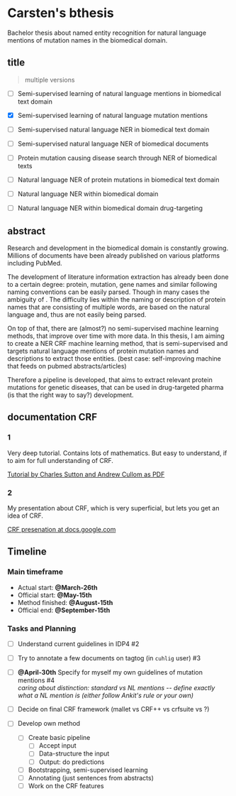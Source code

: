 # Carsten's bthesis

Bachelor thesis about named entity recognition for natural language mentions of mutation names in the biomedical domain.

## title
> multiple versions

- [ ] Semi-supervised learning of natural language mentions in biomedical text domain
- [X] Semi-supervised learning of natural language mutation mentions
- [ ] Semi-supervised natural language NER in biomedical text domain
- [ ] Semi-supervised natural language NER of biomedical documents
- [ ] Protein mutation causing disease search through NER of biomedical texts
- [ ] Natural language NER of protein mutations in biomedical text domain
- [ ] Natural language NER within biomedical domain
- [ ] Natural language NER within biomedical domain drug-targeting


## abstract
Research and development in the biomedical domain is constantly growing. Millions of documents have been already published on various platforms including PubMed.

The development of literature information extraction has already been done to a certain degree: protein, mutation, gene names and similar following naming conventions can be easily parsed. Though in many cases the ambiguity of . The difficulty lies within the naming or description of protein names that are consisting of multiple words, are based on the natural language and, thus are not easily being parsed.

On top of that, there are (almost?) no semi-supervised machine learning methods, that improve over time with more data. In this thesis, I am aiming to create a NER CRF machine learning method, that is semi-supervised and targets natural language mentions of protein mutation names and descriptions to extract those entities. (best case: self-improving machine that feeds on pubmed abstracts/articles)

Therefore a pipeline is developed, that aims to extract relevant protein mutations for genetic diseases, that can be used in drug-targeted pharma (is that the right way to say?) development.



## documentation CRF

### 1

Very deep tutorial. Contains lots of mathematics. But easy to understand, if to aim for full understanding of CRF.

[Tutorial by Charles Sutton and Andrew Cullom as PDF](http://people.cs.umass.edu/~mccallum/papers/crf-tutorial.pdf)

### 2

My presentation about CRF, which is very superficial, but lets you get an idea of CRF.

[CRF presenation at docs.google.com](https://docs.google.com/presentation/d/1Sq9a-y_2WW3I7gXBK-IUZx6eNG7vhJO1UfwX7MqWdgc/pub?start=false&loop=false&delayms=5000)


## Timeline

### Main timeframe

* Actual start: **@March-26th**
* Official start: **@May-15th**
* Method finished: **@August-15th**
* Official end: **@September-15th**


### Tasks and Planning

* [ ] Understand current guidelines in IDP4 #2
* [ ] Try to annotate a few documents on tagtog (in `cuhlig` user) #3
* [ ] **@April-30th** Specify for myself my own guidelines of mutation mentions #4  
  *caring about distinction: standard vs NL mentions -- define exactly what a NL mention is (either follow Ankit's rule or your own)*


* [ ] Decide on final CRF framework (mallet vs CRF++ vs crfsuite vs ?)

* [ ] Develop own method
  * [ ] Create basic pipeline
    * [ ] Accept input
    * [ ] Data-structure the input
    * [ ] Output: do predictions
  * [ ] Bootstrapping, semi-supervised learning
  * [ ] Annotating (just sentences from abstracts)
  * [ ] Work on the CRF features
